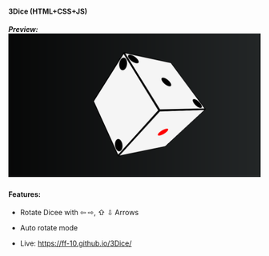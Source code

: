 #### 3Dice (HTML+CSS+JS)

##### Preview: ![Preview Image](https://github.com/ff-10/3Dice/blob/master/preview.png?raw=true)

#### Features:
- Rotate Dicee with ⇦ ⇨, ⇧ ⇩ Arrows
- Auto rotate mode


- Live: https://ff-10.github.io/3Dice/
